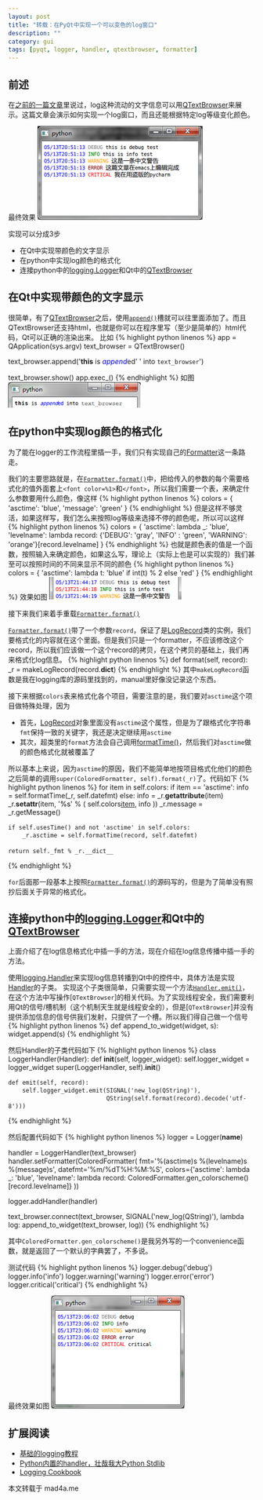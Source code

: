 ```yaml
---
layout: post
title: "转载：在PyQt中实现一个可以变色的log窗口"
description: ""
category: gui
tags: [pyqt, logger, handler, qtextbrowser, formatter]
---
```


前述
---

[QTextBrowser]: http://qt-project.org/doc/qt-4.8/qtextedit.html

在[之前的一篇文章](../../12/pyqt-model-view-framework/ )里说过，log这种流动的文字信息可以用[QTextBrowser][]来展示。这篇文章会演示如何实现一个log窗口，而且还能根据特定log等级变化颜色。

最终效果
![overview.png](/assets/images/log-handler-with-qtextbrowser/overview.png)

实现可以分成3步

[logging.Logger]: http://docs.python.org/2/library/logging.html#logging.Logger

* 在Qt中实现带颜色的文字显示
* 在python中实现log颜色的格式化
* 连接python中的[logging.Logger][]和Qt中的[QTextBrowser][]

在Qt中实现带颜色的文字显示
---

[QTextBrowser.append]: http://qt-project.org/doc/qt-4.8/qtextedit.html#append

很简单，有了[QTextBrowser][]之后，使用[`append()`][QTextBrowser.append]槽就可以往里面添加了。而且QTextBrowser还支持html，也就是你可以在程序里写（至少是简单的）html代码，Qt可以正确的渲染出来。
比如
{% highlight python linenos %}
app = QApplication(sys.argv)
text_browser = QTextBrowser()

text_browser.append('<b>this</b> is <font color=blue><i>append</i></font>ed'
                  ' into <code>text_browser</code>')

text_browser.show()
app.exec_()
{% endhighlight %}
如图 ![render-html.png](/assets/images/log-handler-with-qtextbrowser/render-html.png)

在python中实现log颜色的格式化
---

[Formatter]: http://docs.python.org/2/library/logging.html#logging.Formatter
[`Formatter.format()`]: http://docs.python.org/2/library/logging.html#logging.Formatter.format

为了能在logger的工作流程里插一手，我们只有实现自己的[Formatter][]这一条路走。

我们的主要思路就是，在[`Formatter.format()`][]中，把给传入的参数的每个需要格式化的值外面套上`<font color=%1>`和`</font>`，所以我们需要一个表，来确定什么参数要用什么颜色，像这样
{% highlight python linenos %}
colors = {
    'asctime': 'blue',
    'message': 'green'
}
{% endhighlight %}
但是这样不够灵活，如果这样写，我们怎么来按照log等级来选择不停的颜色呢，所以可以这样
{% highlight python linenos %}
colors = {
    'asctime': lambda _: 'blue',
    'levelname': lambda record: {'DEBUG': 'gray',
                                 'INFO' : 'green',
                                 'WARNING': 'orange'}[record.levelname]
}
{% endhighlight %}
也就是颜色表的值是一个函数，按照输入来确定颜色，如果这么写，理论上（实际上也是可以实现的）我们甚至可以按照时间的不同来显示不同的颜色
{% highlight python linenos %}
colors = {
    'asctime': lambda t: 'blue' if int(t) % 2 else 'red'
}
{% endhighlight %}
效果如图 ![asctime-change-color.png](/assets/images/log-handler-with-qtextbrowser/asctime-change-color.png)

接下来我们来着手重载[`Formatter.format()`][]

[LogRecord]: http://docs.python.org/2/library/logging.html#logging.LogRecord

[`Formatter.format()`][]带了一个参数`record`，保证了是[LogRecord][]类的实例，我们要格式化的内容就在这个里面。但是我们只是一个formatter，不应该修改这个record，所以我们应该做一个这个record的拷贝，在这个拷贝的基础上，我们再来格式化log信息。
{% highlight python linenos %}
def format(self, record):
    _r = makeLogRecord(record.__dict__)
{% endhighlight %}
其中`makeLogRecord`函数是我在logging库的源码里找到的，manual里好像没记录这个东西。

[`Formatter.formatTime()`]: http://docs.python.org/2/library/logging.html#logging.Formatter.formatTime

接下来根据`colors`表来格式化各个项目，需要注意的是，我们要对`asctime`这个项目做特殊处理，因为
* 首先，[LogRecord][]对象里面没有`asctime`这个属性，但是为了跟格式化字符串`fmt`保持一致的关键字，我还是决定继续用`asctime`
* 其次，超类里的`format`方法会自己调用[formatTime()][`Formatter.formatTime()`]，然后我们对`asctime`做的颜色格式化就被覆盖了

所以基本上来说，因为`asctime`的原因，我们不能简单地按项目格式化他们的颜色之后简单的调用`super(ColoredFormatter, self).format(_r)`了。代码如下
{% highlight python linenos %}
    for item in self.colors:
        if item == 'asctime':
            info = self.formatTime(_r, self.datefmt)
        else:
            info = _r.__getattribute__(item)
        _r.__setattr__(item,
                       '<font color=%s>%s</font>' % (
                           self.colors[item](_r),
                           info
                       ))
    _r.message = _r.getMessage()

    if self.usesTime() and not 'asctime' in self.colors:
        _r.asctime = self.formatTime(record, self.datefmt)

    return self._fmt % _r.__dict__
{% endhighlight %}

`for`后面那一段基本上按照[`Formatter.format()`][]的源码写的，但是为了简单没有照抄后面关于异常的格式化。

连接python中的[logging.Logger][]和Qt中的[QTextBrowser][]
---

上面介绍了在log信息格式化中插一手的方法，现在介绍在log信息传播中插一手的方法。

[logging.Handler]: http://docs.python.org/2/library/logging.html#handler-objects
[`Handler.emit()`]: http://docs.python.org/2/library/logging.html#logging.Handler.emit

使用[logging.Handler][]来实现log信息转播到Qt中的控件中，具体方法是实现[Handler][logging.Handler]的子类。
实现这个子类很简单，只需要实现一个方法[`Handler.emit()`][]，在这个方法中写操作[`QTextBrowser`]的相关代码。为了实现线程安全，我们需要利用Qt的信号/槽机制（这个机制天生就是线程安全的），但是[`QTextBrowser`]并没有提供添加信息的信号供我们发射，只提供了一个槽。所以我们得自己做一个信号
{% highlight python linenos %}
def append_to_widget(widget, s):
    widget.append(s)
{% endhighlight %}

然后Handler的子类代码如下
{% highlight python linenos %}
class LoggerHandler(Handler):
    def __init__(self, logger_widget):
        self.logger_widget = logger_widget
        super(LoggerHandler, self).__init__()


    def emit(self, record):
        self.logger_widget.emit(SIGNAL('new_log(QString)'),
                                QString(self.format(record).decode('utf-8')))
{% endhighlight %}

然后配置代码如下
{% highlight python linenos %}
logger = Logger(__name__)

handler = LoggerHandler(text_browser)
handler.setFormatter(ColoredFormatter(
    fmt='%(asctime)s %(levelname)s %(message)s',
    datefmt='%m/%dT%H:%M:%S',
    colors={'asctime': lambda _: 'blue',
            'levelname': lambda record:
                ColoredFormatter.gen_colorscheme()[record.levelname]}
))

logger.addHandler(handler)

text_browser.connect(text_browser,
                     SIGNAL('new_log(QString)'),
                     lambda log: append_to_widget(text_browser, log))
{% endhighlight %}

其中`ColoredFormatter.gen_colorscheme()`是我另外写的一个convenience函数，就是返回了一个默认的字典罢了，不多说。

测试代码
{% highlight python linenos %}
logger.debug('debug')
logger.info('info')
logger.warning('warning')
logger.error('error')
logger.critical('critical')
{% endhighlight %}

最终效果如图 ![final.png](/assets/images/log-handler-with-qtextbrowser/final.png)

扩展阅读
---

* [基础的logging教程](http://docs.python.org/2/howto/logging.html#logging-basic-tutorial )
* [Python内置的handler，壮哉我大Python Stdlib](http://docs.python.org/2/library/logging.handlers.html#module-logging.handlers )
* [Logging Cookbook](http://docs.python.org/2/howto/logging-cookbook.html#logging-cookbook )


本文转载于 mad4a.me

